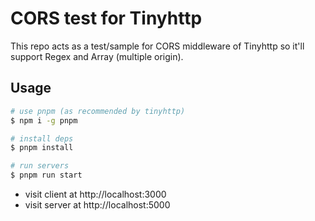 # CORS test for Tinyhttp

This repo acts as a test/sample for CORS middleware of Tinyhttp so it'll support Regex and Array (multiple origin).

## Usage

```bash
# use pnpm (as recommended by tinyhttp)
$ npm i -g pnpm

# install deps
$ pnpm install

# run servers
$ pnpm run start
```

* visit client at http://localhost:3000
* visit server at http://localhost:5000